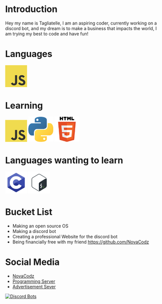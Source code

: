 # Introduction

Hey my name is Tagliatelle, I am an aspiring coder, currently working on a discord bot, and my dream is to make a business that impacts the world, I am trying my best to code and have fun!
# Languages

<img src="JavaScript.png" height = 70/>

# Learning

<img src="JavaScript.png" height = 70/> <img src="Python.png" height = 80/> <img src="HTML.png" height = 80>

# Languages wanting to learn

<img src="C.png" height = 70/> <img src="Bash.png" height = 70/>

# Bucket List

* Making an open source OS
* Making a discord bot
* Creating a professional Website for the discord bot
* Being financially free with my friend https://github.com/NovaCodz

# Social Media

* [NovaCodz](https://github.com/NovaCodz)
* [Programming Server](https://discord.gg/YNfAA8ppNT)
* [Advertisement Sever](https://discord.gg/5Rn4GjQAag)


[![Discord Bots](https://top.gg/api/widget/819643325177921587.svg)](https://top.gg/bot/819643325177921587)
